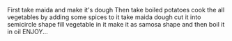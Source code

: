 First take maida and make it's dough
Then take boiled potatoes
cook the all vegetables by adding some spices to it
take maida dough
cut it into semicircle shape
fill vegetable in it
make it as samosa shape
and then boil it in oil
ENJOY...
